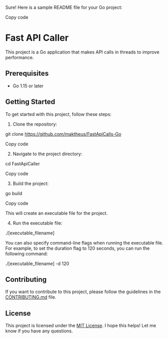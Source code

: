 Sure! Here is a sample README file for your Go project:

Copy code
# Fast API Caller

This project is a Go application that makes API calls in threads to improve performance.

## Prerequisites

- Go 1.15 or later

## Getting Started

To get started with this project, follow these steps:

1. Clone the repository:

git clone https://github.com/maktheus/FastApiCalls-Go

Copy code

2. Navigate to the project directory:

cd FastApiCaller

Copy code

3. Build the project:

go build

Copy code

This will create an executable file for the project.

4. Run the executable file:

./[executable_filename]


You can also specify command-line flags when running the executable file. For example, to set the duration flag to 120 seconds, you can run the following command:

./[executable_filename] -d 120


## Contributing

If you want to contribute to this project, please follow the guidelines in the [CONTRIBUTING.md](CONTRIBUTING.md) file.

## License

This project is licensed under the [MIT License](LICENSE).
I hope this helps! Let me know if you have any questions.